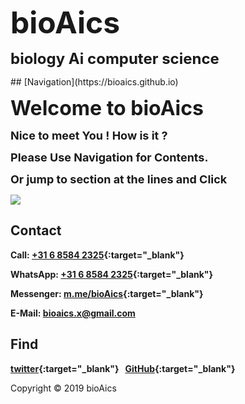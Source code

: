 <p><strong><font size="7">bioAics</font></strong></p>
<p><strong><font size="5">biology Ai computer science</font></strong></p>
## [Navigation](https://bioaics.github.io)
<p><strong><font size="6">Welcome to bioAics</font></strong></p>
<p><strong><font size="4">Nice to meet You ! How is it ?</font></strong></p>
<p><strong><font size="4">Please Use Navigation for Contents.</font></strong></p>
<p><strong><font size="4">Or jump to section at the lines and Click</font></strong></p> <img src="https://bioaics.github.io/bioAics link symbol.png" >

## Contact
**Call: [+31 6 8584 2325](tel:+31685842325){:target="_blank"}**

**WhatsApp: [+31 6 8584 2325](https://wa.me/31685842325){:target="_blank"}**

**Messenger: [m.me/bioAics](https://m.me/bioAics){:target="_blank"}**

**E-Mail: [bioaics.x@gmail.com](mailto:bioaics.x@gmail.com)**
## Find
**[twitter](https://twitter.com/bioAics){:target="_blank"}&nbsp;&nbsp;&nbsp;[GitHub](https://github.com/bioaics){:target="_blank"}**

Copyright © 2019 bioAics

